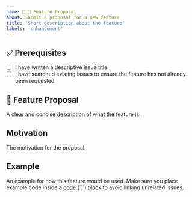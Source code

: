 ```yaml
---
name: 📖 🚀 Feature Proposal
about: Submit a proposal for a new feature
title: 'Short description about the feature'
labels: 'enhancement'
---
```


## :white_check_mark: Prerequisites

- [ ] I have written a descriptive issue title
- [ ] I have searched existing issues to ensure the feature has not already been requested

## 🚀 Feature Proposal

A clear and concise description of what the feature is.

## Motivation

The motivation for the proposal.

## Example

An example for how this feature would be used.
Make sure you place example code inside a [code (```) block](https://docs.github.com/en/github/writing-on-githubcreating-and-highlighting-code-blocks) to avoid linking unrelated issues.
